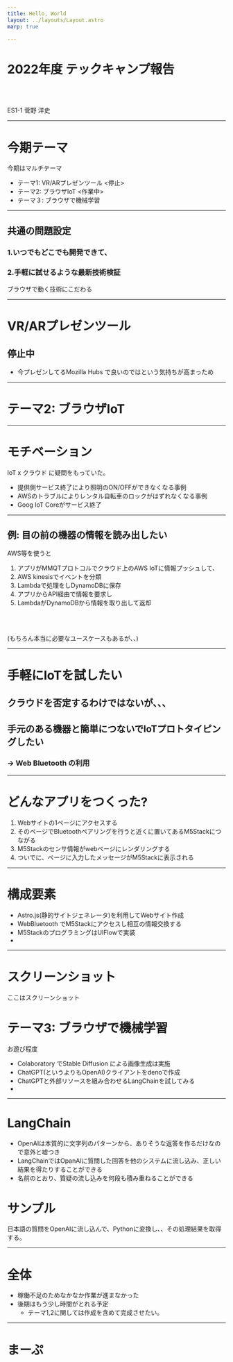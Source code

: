 ```yaml
---
title: Hello, World
layout: ../layouts/Layout.astro
marp: true

---
```


# 2022年度 テックキャンプ報告

<br>
<br>

ES1-1 菅野 洋史

--- 

# 今期テーマ

今期はマルチテーマ

- テーマ1: VR/ARプレゼンツール  <停止>
- テーマ2: ブラウザIoT <作業中>
- テーマ３: ブラウザで機械学習
---

## 共通の問題設定

### 1.いつでもどこでも開発できて、

### 2.手軽に試せるような最新技術検証

ブラウザで動く技術にこだわる

---
# VR/ARプレゼンツール

## 停止中

- 今プレゼンしてるMozilla Hubs で良いのではという気持ちが高まっため

---
# テーマ2: ブラウザIoT

----
# モチベーション

IoT x クラウド に疑問をもっていた。

- 提供側サービス終了により照明のON/OFFができなくなる事例
- AWSのトラブルによりレンタル自転車のロックがはずれなくなる事例
- Goog IoT Coreがサービス終了

---

## 例: 目の前の機器の情報を読み出したい

AWS等を使うと

1. アプリがMMQTプロトコルでクラウド上のAWS IoTに情報プッシュして、
2. AWS kinesisでイベントを分類
3. Lambdaで処理をしDynamoDBに保存
5. アプリからAPI経由で情報を要求し
6. LambdaがDynamoDBから情報を取り出して返却

<br>
<br>

(もちろん本当に必要なユースケースもあるが、、)


---
# 手軽にIoTを試したい

## クラウドを否定するわけではないが、、、
## 手元のある機器と簡単につないでIoTプロトタイピングしたい

### -> Web Bluetooth の利用

---

# どんなアプリをつくった?

1. Webサイトの1ページにアクセスする
2. そのページでBluetoothペアリングを行うと近くに置いてあるM5Stackにつながる
3. M5Stackのセンサ情報がwebページにレンダリングする
4. ついでに、ページに入力したメッセージがM5Stackに表示される

---
# 構成要素

- Astro.js(静的サイトジェネレータ)を利用してWebサイト作成
- WebBluetooth でM5Stackにアクセスし相互の情報交換する
- M5StackのプログラミングはUIFlowで実装
- 
--- 

# スクリーンショット


ここはスクリーンショット


# テーマ3: ブラウザで機械学習

お遊び程度
- Colaboratory でStable Diffusion による画像生成は実施  
- ChatGPT(というよりもOpenAI)クライアントをdenoで作成
- ChatGPTと外部リソースを組み合わせるLangChainを試してみる
- 
--- 

# LangChain 

- OpenAIは本質的に文字列のパターンから、ありそうな返答を作るだけなので意外と嘘つき
- LangChainではOpanAIに質問した回答を他のシステムに流し込み、正しい結果を得たりすることができる
- 名前のとおり、質疑の流し込みを何段も積み重ねることができる

# サンプル

日本語の質問をOpenAIに流し込んで、Pythonに変換し、、その処理結果を取得する。



---
# 全体

- 稼働不足のためなかなか作業が進まなかった
- 後期はもう少し時間がとれる予定
  -  テーマ1,2に関しては作成を含めて完成させたい。

----
# まーぷ